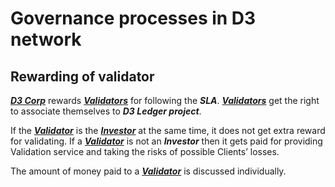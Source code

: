 # Governance processes in D3 network

## Rewarding of validator

[**_D3 Corp_**](https://github.com/alexeymaklakov/D3-wiki/blob/master/docs/d3corp.md "D3 Corp") rewards [**_Validators_**](https://github.com/alexeymaklakov/D3-wiki/blob/master/docs/validators.md "Validators of D3") for following the **_SLA_**. [**_Validators_**](https://github.com/alexeymaklakov/D3-wiki/blob/master/docs/validators.md "Validators of D3") get the right to associate themselves to **_D3 Ledger project_**.

If the [**_Validator_**](https://github.com/alexeymaklakov/D3-wiki/blob/master/docs/validators.md "Validators of D3") is the [**_Investor_**](https://github.com/alexeymaklakov/D3-wiki/blob/master/docs/investors.md "Investors of D3") at the same time, it does not get extra reward for validating. If a [**_Validator_**](https://github.com/alexeymaklakov/D3-wiki/blob/master/docs/validators.md "Validators of D3") is not an **_Investor_** then it gets paid for providing Validation service and taking the risks of possible Clients’ losses. 

The amount of money paid to a [**_Validator_**](https://github.com/alexeymaklakov/D3-wiki/blob/master/docs/validators.md "Validators of D3") is discussed individually.
